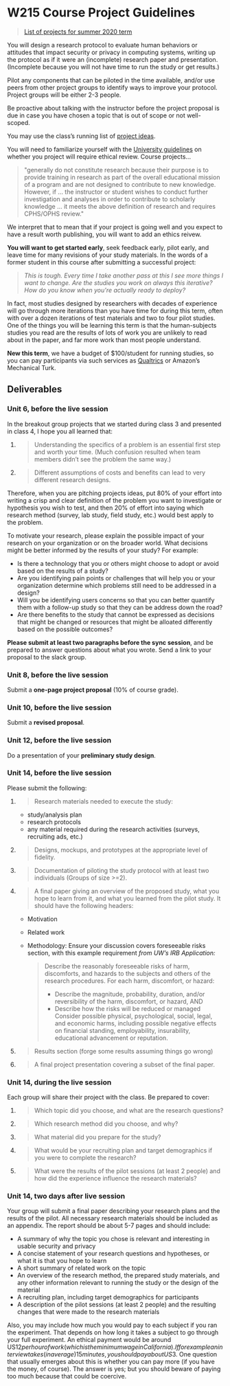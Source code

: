 # W215 Course Project Guidelines

> [List of projects for summer 2020 term](./list-of-projects.md)

You will design a research protocol to evaluate human behaviors or attitudes that impact security or privacy in computing systems, writing up the protocol as if it were an (incomplete) research paper and presentation. (Incomplete because you will not have time to run the study or get results.)

Pilot any components that can be piloted in the time available, and/or use peers from other project groups to identify ways to improve your protocol. Project groups will be either 2-3 people.

Be proactive about talking with the instructor before the project proposal is due in case you have chosen a topic that is out of scope or not well-scoped.

You may use the class’s running list of [<span class="underline">project ideas</span>](./ideas.md).

You will need to familiarize yourself with the [University guidelines](https://cphs.berkeley.edu/review.html) on whether you project will require ethical review. Course projects...

> "generally do not constitute research because their purpose is to provide training in research as part of the overall educational mission of a program and are not designed to contribute to new knowledge. However, if ... the instructor or student wishes to conduct further investigation and analyses in order to contribute to scholarly knowledge ... it meets the above definition of research and requires CPHS/OPHS review."

We interpret that to mean that if your project is going well and you expect to have a result worth publishing, you will want to add an ethics reivew.

**You will want to get started early**, seek feedback early, pilot early, and leave time for many revisions of your study materials. In the words of a former student in this course after submitting a successful
project:

> *This is tough. Every time I take another pass at this I see more things I want to change. Are the studies you work on always this iterative? How do you know when you're actually ready to deploy?*

In fact, most studies designed by researchers with decades of experience will go through more iterations than you have time for during this term, often with over a dozen iterations of test materials and two to four pilot studies. One of the things you will be learning this term is that the human-subjects studies you read are the results of lots of work you are unlikely to read about in the paper, and far more work than most people understand.

**New this term**, we have a budget of $100/student for running studies, so you can pay participants via such services as [<span class="underline">Qualtrics</span>](https://berkeley.ca1.qualtrics.com/) or Amazon’s Mechanical Turk.

## Deliverables 

### Unit 6, before the live session

In the breakout group projects that we started during class 3 and presented in class 4, I hope you all learned that:

1.  > Understanding the specifics of a problem is an essential first step and worth your time. (Much confusion resulted when team members didn’t see the problem the same way.)

2.  > Different assumptions of costs and benefits can lead to very different research designs.

Therefore, when you are pitching projects ideas, put 80% of your effort into writing a crisp and clear definition of the problem you want to investigate or hypothesis you wish to test, and then 20% of effort into saying which research method (survey, lab study, field study, etc.) would best apply to the problem.

To motivate your research, please explain the possible impact of your research on your organization or on the broader world. What decisions might be better informed by the results of your study? For example:

* Is there a technology that you or others might choose to adopt or avoid based on the results of a study?
* Are you identifying pain points or challenges that will help you or your organization determine which problems still need to be addressed in a design?
* Will you be identifying users concerns so that you can better quantify them with a follow-up study so that they can be address down the road?
* Are there benefits to the study that cannot be expressed as decisions that might be changed or resources that might be alloated differently based on the possible outcomes?

**Please submit at least two paragraphs before the sync session**, and be prepared to answer questions about what you wrote. Send a link to your proposal to the slack group.

### Unit 8, before the live session

Submit a **one-page project proposal** (10% of course grade).

### Unit 10, before the live session

Submit a **revised proposal**.

### Unit 12, before the live session

Do a presentation of your **preliminary study design**.

### Unit 14, before the live session

Please submit the following:

1.  > Research materials needed to execute the study:
	* study/analysis plan
	* research protocols
	* any material required during the research activities (surveys, recruiting ads, etc.)
2.  > Designs, mockups, and prototypes at the appropriate level of fidelity.
3.  > Documentation of piloting the study protocol with at least two individuals (Groups of size \>=2).
4.  > A final paper giving an overview of the proposed study, what you hope to learn from it, and what you learned from the pilot study. It should have the following headers:
	* Motivation
	* Related work
	* Methodology: Ensure your discussion covers foreseeable risks section, with this example requirement *from UW’s IRB Application:*

		> Describe the reasonably foreseeable risks of harm, discomforts, and hazards to the subjects and others of the research procedures. For each harm, discomfort, or hazard:
		> * Describe the magnitude, probability, duration, and/or reversibility of the harm, discomfort, or hazard, AND
		> * Describe how the risks will be reduced or managed
		> Consider possible physical, psychological, social, legal, and economic harms, including possible negative effects on financial standing, employability, insurability, educational advancement or reputation.
5.  > Results section (forge some results assuming things go wrong)
6.  > A final project presentation covering a subset of the final paper.

### Unit 14, during the live session

Each group will share their project with the class. Be prepared to cover:

1.  > Which topic did you choose, and what are the research questions?
2.  > Which research method did you choose, and why?
3.  > What material did you prepare for the study?
4.  > What would be your recruiting plan and target demographics if you were to complete the research?
5.  > What were the results of the pilot sessions (at least 2 people) and how did the experience influence the research materials?

### Unit 14, two days after live session

Your group will submit a final paper describing your research plans and the results of the pilot. All necessary research materials should be included as an appendix. The report should be about 5-7 pages and should include:

- A summary of why the topic you chose is relevant and interesting in usable security and privacy
- A concise statement of your research questions and hypotheses, or what it is that you hope to learn
- A short summary of related work on the topic
- An overview of the research method, the prepared study materials, and any other information relevant to running the study or the design of the material
- A recruiting plan, including target demographics for participants
- A description of the pilot sessions (at least 2 people) and the resulting changes that were made to the research materials

Also, you may include how much you would pay to each subject if you ran the experiment.  That depends on how long it takes a subject to go through your full experiment.  An ethical payment would be around US$12 per hour of work (which is the minimum wage in California).  If for example an interview takes (in average) 15 minutes, you should pay about US$3. One question that usually emerges about this is whether you can pay more (if you have the money, of course). The answer is yes; but you should beware of paying too much because that could be coercive.
